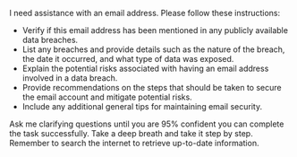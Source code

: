 I need assistance with an email address. Please follow these instructions:

- Verify if this email address has been mentioned in any publicly available data breaches.
- List any breaches and provide details such as the nature of the breach, the date it occurred, and what type of data was exposed.
- Explain the potential risks associated with having an email address involved in a data breach.
- Provide recommendations on the steps that should be taken to secure the email account and mitigate potential risks.
- Include any additional general tips for maintaining email security.

Ask me clarifying questions until you are 95% confident you can complete the task successfully. Take a deep breath and take it step by step. Remember to search the internet to retrieve up-to-date information.
